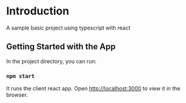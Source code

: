 # Introduction

A sample basic project using typescript with react

## Getting Started with the App

In the project directory, you can run:

### `npm start`

It runs the client react app. Open [http://localhost:3000](http://localhost:3000) to view it in the browser.
